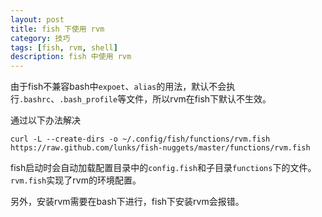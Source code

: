 ```yaml
---
layout: post
title: fish 下使用 rvm
category: 技巧
tags: [fish, rvm, shell]
description: fish 中使用 rvm
---
```


由于fish不兼容bash中`expoet`、`alias`的用法，默认不会执行`.bashrc`、`.bash_profile`等文件，所以rvm在fish下默认不生效。

通过以下办法解决

	curl -L --create-dirs -o ~/.config/fish/functions/rvm.fish https://raw.github.com/lunks/fish-nuggets/master/functions/rvm.fish

fish启动时会自动加载配置目录中的`config.fish`和子目录`functions`下的文件。`rvm.fish`实现了rvm的环境配置。

另外，安装rvm需要在bash下进行，fish下安装rvm会报错。

